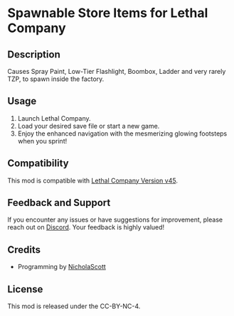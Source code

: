 # Spawnable Store Items for Lethal Company

## Description

Causes Spray Paint, Low-Tier Flashlight, Boombox, Ladder and very rarely TZP, to spawn inside the factory.

## Usage

1. Launch Lethal Company.
2. Load your desired save file or start a new game.
3. Enjoy the enhanced navigation with the mesmerizing glowing footsteps when you sprint!

## Compatibility

This mod is compatible with [Lethal Company Version v45](https://store.steampowered.com/news/app/1966720/view/3898491924424950019).

## Feedback and Support

If you encounter any issues or have suggestions for improvement, please reach out on [Discord](https://www.discordapp.com/users/160901181692968971). Your feedback is highly valued!

## Credits

- Programming by [NicholaScott](https://www.discordapp.com/users/160901181692968971)

## License

This mod is released under the CC-BY-NC-4.
